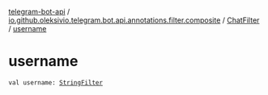 [telegram-bot-api](../../index.md) / [io.github.oleksivio.telegram.bot.api.annotations.filter.composite](../index.md) / [ChatFilter](index.md) / [username](./username.md)

# username

`val username: `[`StringFilter`](../../io.github.oleksivio.telegram.bot.api.annotations.filter.primitive/-string-filter/index.md)